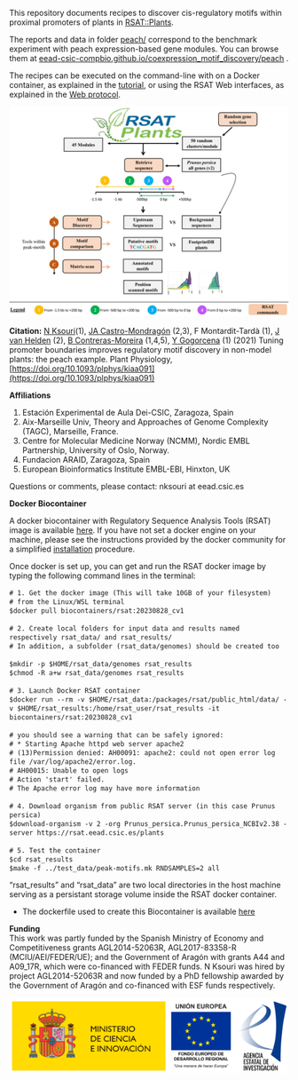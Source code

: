 
This repository documents recipes to discover cis-regulatory motifs within proximal promoters of plants in [RSAT::Plants](http://rsat.eead.csic.es/plants). 

The reports and data in folder [peach/](./peach/) correspond to the benchmark experiment with peach expression-based gene modules.
You can browse them at [eead-csic-compbio.github.io/coexpression_motif_discovery/peach](https://eead-csic-compbio.github.io/coexpression_motif_discovery/peach) .

The recipes can be executed on the command-line with on a Docker container, as explained in the [tutorial](https://eead-csic-compbio.github.io/coexpression_motif_discovery/peach/Tutorial.html), or using the RSAT Web interfaces, as explained in the [Web protocol](https://github.com/RSAT-doc/motif_discovery_clusters).

![**Legend.** Summary](./peach/flowchart.jpg)

**Citation:** 
[N Ksouri](https://orcid.org/0000-0001-8956-2920)(1), [JA Castro-Mondragón](https://orcid.org/0000-0003-4069-357X) (2,3), F Montardit-Tardà (1), [J van Helden](https://orcid.org/0000-0002-8799-8584) (2), [B Contreras-Moreira](http://orcid.org/0000-0002-5462-907X) (1,4,5), [Y Gogorcena](https://orcid.org/0000-0003-1081-430X) (1) (2021) Tuning promoter boundaries improves regulatory motif discovery in non-model plants: the peach example. Plant Physiology, [https://doi.org/10.1093/plphys/kiaa091](https://doi.org/10.1093/plphys/kiaa091)


**Affiliations**

1. Estación Experimental de Aula Dei-CSIC, Zaragoza, Spain
2. Aix-Marseille Univ, Theory and Approaches of Genome Complexity (TAGC), Marseille, France.
3. Centre for Molecular Medicine Norway (NCMM), Nordic EMBL Partnership, University of Oslo, Norway.
4. Fundacion ARAID, Zaragoza, Spain
5. European Bioinformatics Institute EMBL-EBI, Hinxton, UK

Questions or comments, please contact: nksouri at eead.csic.es


**Docker Biocontainer**  

A docker biocontainer with Regulatory Sequence Analysis Tools (RSAT) image is available [here](https://hub.docker.com/r/biocontainers/rsat). If you have not set a docker engine on your machine, please see the instructions provided by the docker community for a simplified [installation](https://docs.docker.com/install/) procedure.

Once docker is set up, you can get and run the RSAT docker image by typing the following command lines in the terminal:
```
# 1. Get the docker image (This will take 10GB of your filesystem)
# from the Linux/WSL terminal
$docker pull biocontainers/rsat:20230828_cv1

# 2. Create local folders for input data and results named respectively rsat_data/ and rsat_results/
# In addition, a subfolder (rsat_data/genomes) should be created too

$mkdir -p $HOME/rsat_data/genomes rsat_results
$chmod -R a+w rsat_data/genomes rsat_results

# 3. Launch Docker RSAT container
$docker run --rm -v $HOME/rsat_data:/packages/rsat/public_html/data/ -v $HOME/rsat_results:/home/rsat_user/rsat_results -it biocontainers/rsat:20230828_cv1

# you should see a warning that can be safely ignored: 
# * Starting Apache httpd web server apache2
# (13)Permission denied: AH00091: apache2: could not open error log file /var/log/apache2/error.log.
# AH00015: Unable to open logs
# Action 'start' failed.
# The Apache error log may have more information

# 4. Download organism from public RSAT server (in this case Prunus persica)
$download-organism -v 2 -org Prunus_persica.Prunus_persica_NCBIv2.38 -server https://rsat.eead.csic.es/plants

# 5. Test the container
$cd rsat_results 
$make -f ../test_data/peak-motifs.mk RNDSAMPLES=2 all
```   
“rsat_results” and “rsat_data” are two local directories in the host machine serving as a persistant storage volume inside the RSAT docker container.

- The dockerfile used to create this Biocontainer is available [here](https://github.com/rsa-tools/rsat-code/blob/master/docker/Dockerfile)
  
    
    
**Funding**  
This work was partly funded by the Spanish Ministry of Economy and Competitiveness grants AGL2014-52063R, AGL2017-83358-R (MCIU/AEI/FEDER/UE); and the Government of Aragón with grants A44 and A09_17R, which were co-financed with FEDER funds. N Ksouri was hired by project AGL2014-52063R and now funded by a PhD fellowship awarded by the Government of Aragón and co-financed with ESF funds respectively.

![](./logomicin.png)

